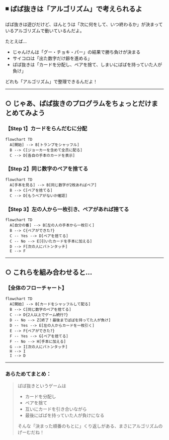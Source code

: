 ## ◾️ ばば抜きは「アルゴリズム」で考えられるよ

ばば抜きは遊びだけど、ほんとうは「次に何をして、いつ終わるか」が決まっているアルゴリズムで動いているんだよ。

たとえば…

* じゃんけんは「グー・チョキ・パー」の結果で勝ち負けが決まる
* サイコロは「出た数字だけ齢を進める」
* ばば抜きは「カードを分配し、ペアを捨て、しまいにばばを持っていた人が負け」

どれも「アルゴリズム」で整理できるんだよ！

---

## ○ じゃあ、ばば抜きのプログラムをちょっとだけまとめてみよう

### 【Step 1】カードをらんだむに分配

```mermaid
flowchart TD
  A[開始] --> B[トランプをシャッフル]
  B --> C[ジョーカーを含めて全员に配る]
  C --> D[各自の手本のカードを表示]
```

### 【Step 2】同じ数字のペアを捨てる

```mermaid
flowchart TD
  A[手本を見る] --> B[同じ数字が2枚あればペア]
  B --> C[ペアを捨てる]
  C --> D[もうペアがないか確認]
```

### 【Step 3】左の人から一枚引き、ペアがあれば捨てる

```mermaid
flowchart TD
  A[自分の番] --> B[左の人の手本から一枚引く]
  B --> C{ペアができた?}
  C -- Yes --> D[ペアを捨てる]
  C -- No --> E[引いたカードを手本に加える]
  D --> F[次の人にバトンタッチ]
  E --> F
```

---

## ○ これらを組み合わせると…

### 【全体のフローチャート】

```mermaid
flowchart TD
  A[開始] --> B[カードをシャッフルして配る]
  B --> C[同じ数字のペアを捨てる]
  C --> D{2人以上でゲーム続行?}
  D -- No --> Z[終了！最後までばばを持ってた人が負け]
  D -- Yes --> E[左の人からカードを一枚引く]
  E --> F{ペアができた?}
  F -- Yes --> G[ペアを捨てる]
  F -- No --> H[手本に加える]
  G --> I[次の人にバトンタッチ]
  H --> I
  I --> D
```

---

### あらためてまとめ：

> ばば抜きというゲームは
>
> * カードを分配し
> * ペアを捨て
> * 互いにカードを引き合いながら
> * 最後にばばを持っていた人が負けになる
>
> そんな「決まった順番のもとに」くり返しがある、まさにアルゴリズムのげーむだね！
